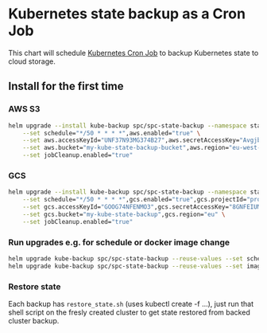 # Kubernetes state backup as a Cron Job

This chart will schedule [Kubernetes Cron Job](https://kubernetes.io/docs/user-guide/cron-jobs/) to backup Kubernetes state to cloud storage.

## Install for the first time
### AWS S3
```bash
helm upgrade --install kube-backup spc/spc-state-backup --namespace stackpoint-system \
    --set schedule="*/50 * * * *",aws.enabled="true" \
    --set aws.accessKeyId="UNF37N93MG374B27",aws.secretAccessKey="AvgjbYndf9TMF8Y3F3J993TMTJ2309T" \
    --set aws.bucket="my-kube-state-backup-bucket",aws.region="eu-west-2" \
    --set jobCleanup.enabled="true"
```

### GCS
```bash
helm upgrade --install kube-backup spc/spc-state-backup --namespace stackpoint-system \
    --set schedule="*/50 * * * *",gcs.enabled="true",gcs.projectId="project-123" \
    --set gcs.accessKeyId="GOOG74NFENMO3",gcs.secretAccessKey="8GNFEIUMFEFNW7NRIQRJ38RNRQRRR8" \
    --set gcs.bucket="my-kube-state-backup",gcs.region="eu" \
    --set jobCleanup.enabled="true"
```

### Run upgrades e.g. for schedule or docker image change
```bash
helm upgrade kube-backup spc/spc-state-backup --reuse-values --set schedule="*/30 * * * *"
helm upgrade kube-backup spc/spc-state-backup --reuse-values --set imageTag="0.1.8"
```

### Restore state
Each backup has `restore_state.sh` (uses kubectl create -f ...), just run that shell script
on the fresly created cluster to get state restored from backed cluster backup.
